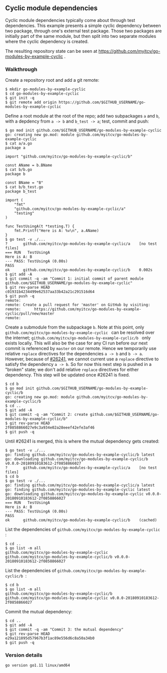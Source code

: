 <!-- __JSON: egrunner script.sh # LONG ONLINE

## Cyclic module dependencies

Cyclic module dependencies typically come about through test dependencies. This example presents a simple cyclic
dependency between two package, through one's external test package. Those two packages are initially part of the
same module, but then split into two separate modules where the cyclic dependency is created.

The resulting repository state can be seen at {{PrintBlockOut "repo"}}.

### Walkthrough

Create a repository root and add a git remote:

```
{{PrintBlock "setup" -}}
```

Define a root module at the root of the repo; add two subpackages `a` and `b`, with a depdency from `a -> b` and `b_test
-> a`; test, commit and push:

```
{{PrintBlock "define repo root module" -}}
```

Create a submodule from the subpackage `b`. Note at this point, only `{{PrintBlockOut "module"}}` can be resolved over
the internet; `{{PrintBlockOut "moduleb"}}` only exists locally. This will also be the case for any CI run before our
next commit is referenced by `master` on our remote. Hence we temporarily use relative `replace` directives for the
dependencies `a -> b` and `b -> a`. However, because of [#26241](https://github.com/golang/go/issues/26241), we cannot
current use a `replace` directive to satisfy the dependency `a -> b`. So for now this next step is pushed in a "broken"
state; we don't add relative `replace` directives for either dependency. This step will be updated once #26241 is fixed.

```
{{PrintBlock "create submodule from b" -}}
```

Until #26241 is merged, this is where the mutual dependency gets created:

```
{{PrintBlock "create mutual dependency" -}}
```

List the dependencies of `{{PrintBlockOut "module"}}`:

```
{{PrintBlock "list root dependencies" -}}
```

List the dependencies of `{{PrintBlockOut "moduleb"}}`:

```
{{PrintBlock "list b dependencies" -}}
```

Commit the mutual dependency:

```
{{PrintBlock "commit mutual dependency" -}}
```

### Version details

```
{{PrintBlockOut "version details" -}}
```

-->

## Cyclic module dependencies

Cyclic module dependencies typically come about through test dependencies. This example presents a simple cyclic
dependency between two package, through one's external test package. Those two packages are initially part of the
same module, but then split into two separate modules where the cyclic dependency is created.

The resulting repository state can be seen at https://github.com/myitcv/go-modules-by-example-cyclic
.

### Walkthrough

Create a repository root and add a git remote:

```
$ mkdir go-modules-by-example-cyclic
$ cd go-modules-by-example-cyclic
$ git init -q
$ git remote add origin https://github.com/$GITHUB_USERNAME/go-modules-by-example-cyclic
```

Define a root module at the root of the repo; add two subpackages `a` and `b`, with a depdency from `a -> b` and `b_test
-> a`; test, commit and push:

```
$ go mod init github.com/$GITHUB_USERNAME/go-modules-by-example-cyclic
go: creating new go.mod: module github.com/myitcv/go-modules-by-example-cyclic
$ cat a/a.go
package a

import "github.com/myitcv/go-modules-by-example-cyclic/b"

const AName = b.BName
$ cat b/b.go
package b

const BName = "B"
$ cat b/b_test.go
package b_test

import (
	"fmt"
	"github.com/myitcv/go-modules-by-example-cyclic/a"
	"testing"
)

func TestUsingA(t *testing.T) {
	fmt.Printf("Here is A: %v\n", a.AName)
}
$ go test -v ./...
?   	github.com/myitcv/go-modules-by-example-cyclic/a	[no test files]
=== RUN   TestUsingA
Here is A: B
--- PASS: TestUsingA (0.00s)
PASS
ok  	github.com/myitcv/go-modules-by-example-cyclic/b	0.002s
$ git add -A
$ git commit -q -am "Commit 1: initial commit of parent module github.com/$GITHUB_USERNAME/go-modules-by-example-cyclic"
$ git rev-parse HEAD
c01931b4234499e62537aa33b42a21c291516d64
$ git push -q
remote: 
remote: Create a pull request for 'master' on GitHub by visiting:        
remote:      https://github.com/myitcv/go-modules-by-example-cyclic/pull/new/master        
remote: 
```

Create a submodule from the subpackage `b`. Note at this point, only `github.com/myitcv/go-modules-by-example-cyclic
` can be resolved over
the internet; `github.com/myitcv/go-modules-by-example-cyclic/b
` only exists locally. This will also be the case for any CI run before our
next commit is referenced by `master` on our remote. Hence we temporarily use relative `replace` directives for the
dependencies `a -> b` and `b -> a`. However, because of [#26241](https://github.com/golang/go/issues/26241), we cannot
current use a `replace` directive to satisfy the dependency `a -> b`. So for now this next step is pushed in a "broken"
state; we don't add relative `replace` directives for either dependency. This step will be updated once #26241 is fixed.

```
$ cd b
$ go mod init github.com/$GITHUB_USERNAME/go-modules-by-example-cyclic/b
go: creating new go.mod: module github.com/myitcv/go-modules-by-example-cyclic/b
$ cd ..
$ git add -A
$ git commit -q -am "Commit 2: create github.com/$GITHUB_USERNAME/go-modules-by-example-cyclic/b"
$ git rev-parse HEAD
2f0858866027e9c3a934e02a28eeef42efe3af46
$ git push -q
```

Until #26241 is merged, this is where the mutual dependency gets created:

```
$ go test -v ./...
go: finding github.com/myitcv/go-modules-by-example-cyclic/b latest
go: downloading github.com/myitcv/go-modules-by-example-cyclic/b v0.0.0-20180910183612-2f0858866027
?   	github.com/myitcv/go-modules-by-example-cyclic/a	[no test files]
$ cd b
$ go test -v ./...
go: finding github.com/myitcv/go-modules-by-example-cyclic/a latest
go: finding github.com/myitcv/go-modules-by-example-cyclic latest
go: downloading github.com/myitcv/go-modules-by-example-cyclic v0.0.0-20180910183612-2f0858866027
=== RUN   TestUsingA
Here is A: B
--- PASS: TestUsingA (0.00s)
PASS
ok  	github.com/myitcv/go-modules-by-example-cyclic/b	(cached)
```

List the dependencies of `github.com/myitcv/go-modules-by-example-cyclic
`:

```
$ cd ..
$ go list -m all
github.com/myitcv/go-modules-by-example-cyclic
github.com/myitcv/go-modules-by-example-cyclic/b v0.0.0-20180910183612-2f0858866027
```

List the dependencies of `github.com/myitcv/go-modules-by-example-cyclic/b
`:

```
$ cd b
$ go list -m all
github.com/myitcv/go-modules-by-example-cyclic/b
github.com/myitcv/go-modules-by-example-cyclic v0.0.0-20180910183612-2f0858866027
```

Commit the mutual dependency:

```
$ cd ..
$ git add -A
$ git commit -q -am "Commit 3: the mutual dependency"
$ git rev-parse HEAD
e29a121895d57967b3f1ac89e556d6c8a50a34b0
$ git push -q
```

### Version details

```
go version go1.11 linux/amd64
```

<!-- END -->
